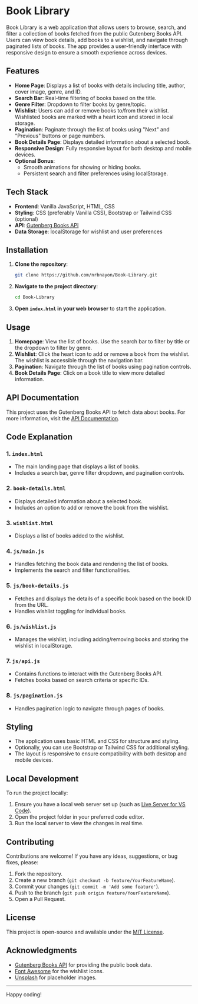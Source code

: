 
# Book Library

Book Library is a web application that allows users to browse, search, and filter a collection of books fetched from the public Gutenberg Books API. Users can view book details, add books to a wishlist, and navigate through paginated lists of books. The app provides a user-friendly interface with responsive design to ensure a smooth experience across devices.

## Features

- **Home Page**: Displays a list of books with details including title, author, cover image, genre, and ID.
- **Search Bar**: Real-time filtering of books based on the title.
- **Genre Filter**: Dropdown to filter books by genre/topic.
- **Wishlist**: Users can add or remove books to/from their wishlist. Wishlisted books are marked with a heart icon and stored in local storage.
- **Pagination**: Paginate through the list of books using "Next" and "Previous" buttons or page numbers.
- **Book Details Page**: Displays detailed information about a selected book.
- **Responsive Design**: Fully responsive layout for both desktop and mobile devices.
- **Optional Bonus**:
  - Smooth animations for showing or hiding books.
  - Persistent search and filter preferences using localStorage.

## Tech Stack

- **Frontend**: Vanilla JavaScript, HTML, CSS
- **Styling**: CSS (preferably Vanilla CSS), Bootstrap or Tailwind CSS (optional)
- **API**: [Gutenberg Books API](https://gutendex.com/)
- **Data Storage**: localStorage for wishlist and user preferences

## Installation

1. **Clone the repository**:
   ```bash
   git clone https://github.com/nrbnayon/Book-Library.git
   ```
2. **Navigate to the project directory**:
   ```bash
   cd Book-Library
   ```
3. **Open `index.html` in your web browser** to start the application.

## Usage

1. **Homepage**: View the list of books. Use the search bar to filter by title or the dropdown to filter by genre.
2. **Wishlist**: Click the heart icon to add or remove a book from the wishlist. The wishlist is accessible through the navigation bar.
3. **Pagination**: Navigate through the list of books using pagination controls.
4. **Book Details Page**: Click on a book title to view more detailed information.

## API Documentation

This project uses the Gutenberg Books API to fetch data about books. For more information, visit the [API Documentation](https://gutendex.com/).

## Code Explanation

### 1. `index.html`
   - The main landing page that displays a list of books.
   - Includes a search bar, genre filter dropdown, and pagination controls.

### 2. `book-details.html`
   - Displays detailed information about a selected book.
   - Includes an option to add or remove the book from the wishlist.

### 3. `wishlist.html`
   - Displays a list of books added to the wishlist.

### 4. `js/main.js`
   - Handles fetching the book data and rendering the list of books.
   - Implements the search and filter functionalities.

### 5. `js/book-details.js`
   - Fetches and displays the details of a specific book based on the book ID from the URL.
   - Handles wishlist toggling for individual books.

### 6. `js/wishlist.js`
   - Manages the wishlist, including adding/removing books and storing the wishlist in localStorage.

### 7. `js/api.js`
   - Contains functions to interact with the Gutenberg Books API.
   - Fetches books based on search criteria or specific IDs.

### 8. `js/pagination.js`
   - Handles pagination logic to navigate through pages of books.

## Styling

- The application uses basic HTML and CSS for structure and styling.
- Optionally, you can use Bootstrap or Tailwind CSS for additional styling.
- The layout is responsive to ensure compatibility with both desktop and mobile devices.

## Local Development

To run the project locally:
1. Ensure you have a local web server set up (such as [Live Server for VS Code](https://marketplace.visualstudio.com/items?itemName=ritwickdey.LiveServer)).
2. Open the project folder in your preferred code editor.
3. Run the local server to view the changes in real time.

## Contributing

Contributions are welcome! If you have any ideas, suggestions, or bug fixes, please:
1. Fork the repository.
2. Create a new branch (`git checkout -b feature/YourFeatureName`).
3. Commit your changes (`git commit -m 'Add some feature'`).
4. Push to the branch (`git push origin feature/YourFeatureName`).
5. Open a Pull Request.

## License

This project is open-source and available under the [MIT License](LICENSE).

## Acknowledgments

- [Gutenberg Books API](https://gutendex.com/) for providing the public book data.
- [Font Awesome](https://fontawesome.com/) for the wishlist icons.
- [Unsplash](https://unsplash.com/) for placeholder images.
  
---

Happy coding!
